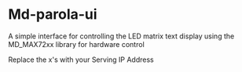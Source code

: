 # Md-parola-ui
A simple interface for controlling the  LED matrix text display using the MD_MAX72xx library for hardware control

Replace the x's with your Serving IP Address
